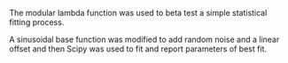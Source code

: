 The modular lambda function was used to beta test a simple statistical fitting process.

A sinusoidal base function was modified to add random noise and a linear offset and then Scipy was used to fit and report parameters of best fit.
